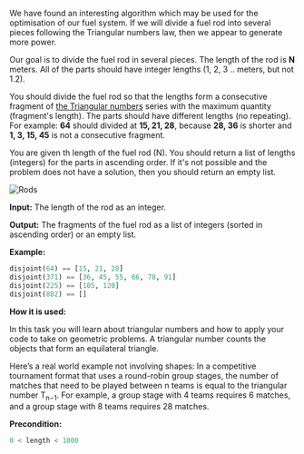 We have found an interesting algorithm which may be used for the optimisation of our fuel system.
If we will divide a fuel rod into several pieces following the Triangular numbers law,
then we appear to generate more power.

Our goal is to divide the fuel rod in several pieces. The length of the rod is **N** meters.
All of the parts should have integer lengths (1, 2, 3 .. meters, but not 1.2).

You should divide the fuel rod so that the lengths form
a consecutive fragment of [the Triangular numbers](http://en.wikipedia.org/wiki/Triangular_number) 
series with the maximum quantity (fragment's length).
The parts should have different lengths (no repeating).
For example: **64** should divided at **15, 21, 28**,
because **28, 36** is shorter and **1, 3, 15, 45** is not a consecutive fragment.

You are given th length of the fuel rod (N).
You should return a list of lengths (integers) for the parts in ascending order.
If it's not possible and the problem does not have a solution, then you should return an empty list.

![Rods](sawing.png)

**Input:** The length of the rod as an integer. 

**Output:** The fragments of the fuel rod as a list of integers (sorted in ascending order) or an empty list.

**Example:**

```python
disjoint(64) == [15, 21, 28]
disjoint(371) == [36, 45, 55, 66, 78, 91]
disjoint(225) == [105, 120]
disjoint(882) == []
```
**How it is used:**

In this task you will learn about triangular numbers and how to apply your code to take on geometric problems.
A triangular number counts the objects that form an equilateral triangle.

Here’s a real world example not involving shapes:
In a competitive tournament format that uses a round-robin group stages,
the number of matches that need to be played between n teams is equal to the triangular number T<sub>n−1</sub>.
For example, a group stage with 4 teams requires 6 matches, and a group stage with 8 teams requires 28 matches.

**Precondition:**
```python
0 < length < 1000
```
